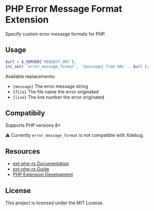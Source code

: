 # PHP Error Message Format Extension

Specify custom error message formats for PHP.

## Usage

```php
$url = $_SERVER['REQUEST_URI'];
ini_set( 'error_message_format', '{message} from URL' . $url );
```

Available replacements:

- `{message}` The error message string
- `{file}` The file name the error originated
- `{line}` The line number the error originated

## Compatibily

Supports PHP versions 8+

⚠️ Currently `error_message_format` is not compatible with Xdebug.

## Resources

- [ext-php-rs Documentation](https://docs.rs/ext-php-rs)
- [ext-php-rs Guide](https://davidcole1340.github.io/ext-php-rs)
- [PHP Extension Development](https://www.phpinternalsbook.com/)

## License

This project is licensed under the MIT License.
